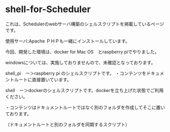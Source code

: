 # shell-for-Scheduler
これは、Schedulerのwebサーバ構築のシェルスクリプトを掲載しているページです。

使用サーバ:Apache ＰＨＰも一緒にインストールしています。

今回、開発した環境は、docker for Mac OS　とraspberry piでやりました。

windowsについては、実施しておりませんので、未確認となっております。

shell_pi　ー＞raspberry pi のシェルスクリプトです。
・コンテンツをドキュメントルートに直接置いています。

shell　ー＞dockerのシェルスクリプトです。dockerを立ち上げた状態でご利用ください。

・コンテンツはドキュメントルートではなく別のフォルダを作成してそこに置いております。

（ドキュメントルートと別のフォルダを同期するスクリプト）
